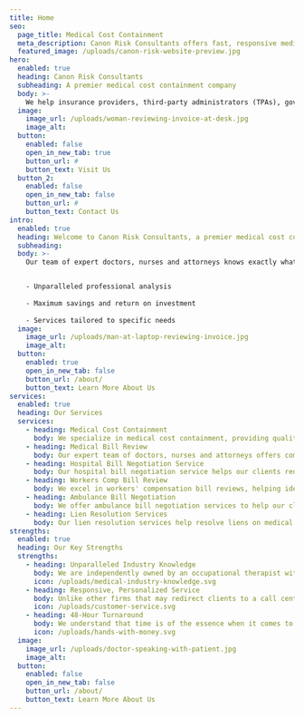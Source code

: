 ```yaml
---
title: Home
seo:
  page_title: Medical Cost Containment
  meta_description: Canon Risk Consultants offers fast, responsive medical cost containment services. Contact us today for expert medical bill analysis and risk transfer.
  featured_image: /uploads/canon-risk-website-preview.jpg
hero: 
  enabled: true
  heading: Canon Risk Consultants
  subheading: A premier medical cost containment company
  body: >-
    We help insurance providers, third-party administrators (TPAs), government entities and self-insured industries transfer the risk of medical costs to us.
  image: 
    image_url: /uploads/woman-reviewing-invoice-at-desk.jpg
    image_alt:
  button:
    enabled: false
    open_in_new_tab: true
    button_url: #
    button_text: Visit Us
  button_2:
    enabled: false
    open_in_new_tab: false
    button_url: #
    button_text: Contact Us
intro: 
  enabled: true
  heading: Welcome to Canon Risk Consultants, a premier medical cost containment company
  subheading:
  body: >-
    Our team of expert doctors, nurses and attorneys knows exactly what to look for when reviewing medical bills. Clients can expect:


    - Unparalleled professional analysis 
    
    - Maximum savings and return on investment
    
    - Services tailored to specific needs
  image: 
    image_url: /uploads/man-at-laptop-reviewing-invoice.jpg
    image_alt:
  button:
    enabled: true
    open_in_new_tab: false
    button_url: /about/
    button_text: Learn More About Us
services: 
  enabled: true
  heading: Our Services
  services: 
    - heading: Medical Cost Containment
      body: We specialize in medical cost containment, providing quality health care bill analysis to ensure the best possible value for medical treatment. We analyze facility and provider coding, upcharges, packaged services, and implant and supplies charges for accuracy.
    - heading: Medical Bill Review
      body: Our expert team of doctors, nurses and attorneys offers comprehensive medical bill reviews, analyzing every detail to ensure our clients are not overcharged for any medical services.
    - heading: Hospital Bill Negotiation Service
      body: Our hospital bill negotiation service helps our clients reduce medical costs by negotiating on their behalf with health care providers. This shortens the lengthy administrative process and results in cost savings.
    - heading: Workers Comp Bill Review
      body: We excel in workers' compensation bill reviews, helping identify any discrepancies and protecting our customers from being overcharged. By leveraging our knowledge and experience, we assist our clients with ideal outcomes and help them avoid costly mistakes.
    - heading: Ambulance Bill Negotiation
      body: We offer ambulance bill negotiation services to help our clients reduce the cost of ambulance services, which are known to be notoriously expensive. Our team of experts closely reviews ambulance bills to identify any discrepancies or inaccuracies.
    - heading: Lien Resolution Services
      body: Our lien resolution services help resolve liens on medical bills, ensuring clients are not overcharged for any medical services. Our team of doctors, nurses and attorneys has extensive expertise in assessing, bargaining and settling liens without unwarranted legal action.
strengths: 
  enabled: true
  heading: Our Key Strengths
  strengths: 
    - heading: Unparalleled Industry Knowledge
      body: We are independently owned by an occupational therapist with an extensive background in health care who understands the balance of negotiating medical bills while keeping the patient and injured worker in mind.
      icon: /uploads/medical-industry-knowledge.svg
    - heading: Responsive, Personalized Service
      body: Unlike other firms that may redirect clients to a call center or automated system, we prioritize direct communication and connection with our customers. We listen to our clients' needs and tailor our services accordingly to help them save money on claims.
      icon: /uploads/customer-service.svg
    - heading: 48-Hour Turnaround
      body: We understand that time is of the essence when it comes to medical bill and claim analysis. That's why we prioritize our clients and guarantee a 48-hour turnaround time, providing timely and accurate support.
      icon: /uploads/hands-with-money.svg
  image: 
    image_url: /uploads/doctor-speaking-with-patient.jpg
    image_alt:
  button:
    enabled: false
    open_in_new_tab: false
    button_url: /about/
    button_text: Learn More About Us
---
```

